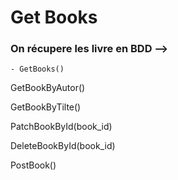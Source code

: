 # Get Books

### On récupere les livre en BDD -->

    - GetBooks()

GetBookByAutor()

GetBookByTilte()

PatchBookById(book_id)

DeleteBookById(book_id)

PostBook()
